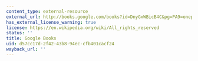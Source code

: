 ```yaml
---
content_type: external-resource
external_url: http://books.google.com/books?id=DnyGxWBicB4C&pg=PA9=onepage
has_external_license_warning: true
license: https://en.wikipedia.org/wiki/All_rights_reserved
status: ''
title: Google Books
uid: d57cc17d-2f42-43b8-94ec-cfb401cacf24
wayback_url: ''
---
```


